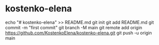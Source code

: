 # kostenko-elena
echo "# kostenko-elena" >> README.md
git init
git add README.md
git commit -m "first commit"
git branch -M main
git remote add origin https://github.com/KostenkoElena/kostenko-elena.git
git push -u origin main
